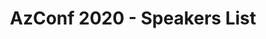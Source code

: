 ---
title: "AzConf 2020 - Speakers List"
layout: speakers
permalink: /2020/speakers/
year: "2020"
---